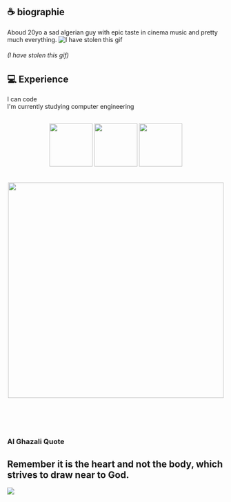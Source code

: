 ## **☕ biographie**
Aboud 20yo a sad algerian guy with epic taste in cinema music and pretty much everything.
![I have stolen this gif](https://media1.tenor.com/m/tWepUqY-q_kAAAAC/zelda.gif)
###### (I have stolen this gif)
## **💻 Experience**
I can code
<br>
I'm currently studying computer engineering
<br>
<br>
<div align="center">
<img src="https://user-images.githubusercontent.com/74038190/212257465-7ce8d493-cac5-494e-982a-5a9deb852c4b.gif" width="100">
<img src="https://user-images.githubusercontent.com/74038190/212257468-1e9a91f1-b626-4baa-b15d-5c385dfa7ed2.gif" width="100">
<img src="https://user-images.githubusercontent.com/74038190/212281775-b468df30-4edc-4bf8-a4ee-f52e1aaddc86.gif" width="100">
</div>
<br><br>
<div align="center">
<img src="https://github.com/Anmol-Baranwal/Cool-GIFs-For-GitHub/assets/74038190/403af6cc-32fd-4026-8fb5-ae523bf899c3" width="500">
  </div>
<br><br><br><br>

### Al Ghazali Quote
Remember it is the heart and not the body, which strives to draw near to God.
---
[![](https://visitcount.itsvg.in/api?id=AboudNouiDev&icon=0&color=0)](https://visitcount.itsvg.in)


<!---
AboudNouiDev/AboudNouiDev is a ✨ special ✨ repository because its `README.md` (this file) appears on your GitHub profile.
You can click the Preview link to take a look at your changes.
--->
